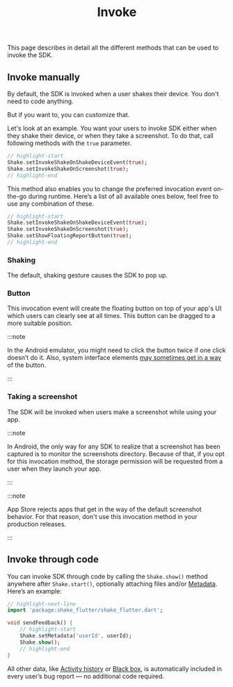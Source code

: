 ﻿---
id: invoke
title: Invoke
---
This page describes in detail all the different methods that can be used to invoke the SDK.

## Invoke manually
By default, the SDK is invoked when a user shakes their device. You don't need to code anything.

But if you want to, you can customize that.

Let's look at an example. You want your users to invoke SDK either when
they shake their device, or when they take a screenshot. To do that,
call following methods with the `true` parameter.


```dart title="main.dart"
// highlight-start
Shake.setInvokeShakeOnShakeDeviceEvent(true);
Shake.setInvokeShakeOnScreenshot(true);
// highlight-end
```

This method also enables you to change the preferred invocation event on-the-go during runtime.
Here’s a list of all available ones below, feel free to use any combination of these.

```dart title="main.dart"
// highlight-start
Shake.setInvokeShakeOnShakeDeviceEvent(true);
Shake.setInvokeShakeOnScreenshot(true);
Shake.setShowFloatingReportButton(true);
// highlight-end
```

### Shaking
The default, shaking gesture causes the SDK to pop up.

### Button
This invocation event will create the floating button on top of your app's UI which users can clearly see at all times. This button can be dragged to a more suitable position.

:::note

In the Android emulator, you might need to click the button twice if one click doesn’t do it.
Also, system interface elements [may sometimes get in a way](https://help.shakebugs.com/en/articles/3321805-the-report-a-bug-button-is-hidden-behind-an-interface-element) of the button.

:::

### Taking a screenshot
The SDK will be invoked when users make a screenshot while using your app.

:::note

In Android, the only way for any SDK to realize that a screenshot has been captured is to monitor the screenshots directory.
Because of that, if you opt for this invocation method, the storage permission will be requested from a user when they launch your app.

:::

:::note

App Store rejects apps that get in the way of the default screenshot behavior. For that reason, don't use this invocation method in your production releases.

:::

## Invoke through code
You can invoke SDK through code by calling the `Shake.show()` method anywhere after `Shake.start()`,
optionally attaching files and/or [Metadata](flutter/metadata.md). Here’s an example:

```dart title="main.dart"
// highlight-next-line
import 'package:shake_flutter/shake_flutter.dart';

void sendFeedback() {
    // highlight-start
    Shake.setMetadata('userId', userId);
    Shake.show();
    // highlight-end
}
```

All other data, like [Activity history](flutter/activity.md) or [Black box](flutter/blackbox.md), is automatically included in every user’s bug report — no additional code required.
